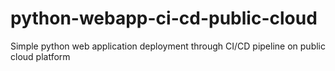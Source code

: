 # python-webapp-ci-cd-public-cloud
Simple python web application deployment through CI/CD pipeline on public cloud platform
